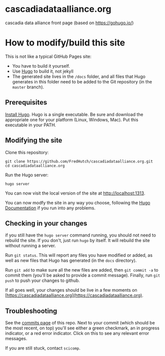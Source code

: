 # cascadiadataalliance.org
cascadia data alliance front page (based on https://gohugo.io/)

# How to modify/build this site

This is not like a typical GitHub Pages site:

* You have to build it yourself.
* Use [Hugo](https://gohugo.io) to build it, not jekyll
* The generated site lives in the `/docs` folder, and all
  files that Hugo generates in this folder need to be added 
  to the Git repository (in the `master` branch).

## Prerequisites

[Install Hugo](https://gohugo.io/getting-started/installing).
Hugo is a single executable. Be sure and download the appropriate 
one for your platform (Linux, Windows, Mac). Put this executable
in your PATH.

## Modifying the site

Clone this repository:

```
git clone https://github.com/FredHutch/cascadiadataalliance.org.git
cd cascadiadataalliance.org
```

Run the Hugo server:

```
hugo server
```

You can now visit the local version of the site at
[http://localhost:1313](http://localhost:1313).

You can now modfy the site in any way you choose,
following the [Hugo Documentation](https://gohugo.io/documentation/) if you run into any
problems.

## Checking in your changes

if you still have the `hugo server` command running, you should not need to rebuild the site. 
If you don't, just run `hugo` by itself. It will
rebuild the site without running a server.

Run `git status`. This will report any files you have modified or added, as well as new files 
that Hugo has generated (in the `docs` directory).

Run `git add` to make sure all the new files are added, 
then `git commit -a` to commit them (you'll be asked to
provide a commit message). Finally, run `git push` to
push your changes to github.

If all goes well, your changes should be live in a few moments on  [https://cascadiadataalliance.org](https://cascadiadataalliance.org).

## Troubleshooting

See the [commits page](https://github.com/FredHutch/cascadiadataalliance.org/commits/master) of this repo.
Next to your commit (which should be the most recent, on top)
you'll see either a green checkmark, an in progress indicator, or a red error indicator. Click on this to see 
any relevant error messages.

If you are still stuck, contact `scicomp`.
